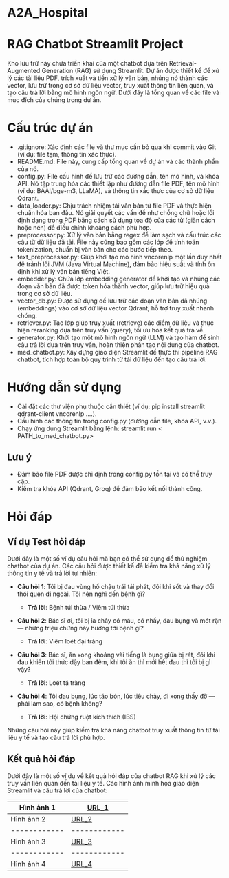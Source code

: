 # A2A_Hospital

# RAG Chatbot Streamlit Project
Kho lưu trữ này chứa triển khai của một chatbot dựa trên Retrieval-Augmented Generation (RAG) sử dụng Streamlit. Dự án được thiết kế để xử lý các tài liệu PDF, trích xuất và tiền xử lý văn bản, nhúng nó thành các vector, lưu trữ trong cơ sở dữ liệu vector, truy xuất thông tin liên quan, và tạo câu trả lời bằng mô hình ngôn ngữ. Dưới đây là tổng quan về các file và mục đích của chúng trong dự án.

# Cấu trúc dự án

- .gitignore: Xác định các file và thư mục cần bỏ qua khi commit vào Git (ví dụ: file tạm, thông tin xác thực).
- README.md: File này, cung cấp tổng quan về dự án và các thành phần của nó.
- config.py: File cấu hình để lưu trữ các đường dẫn, tên mô hình, và khóa API. Nó tập trung hóa các thiết lập như đường dẫn file PDF, tên mô hình (ví dụ: BAAI/bge-m3, LLaMA), và thông tin xác thực của cơ sở dữ liệu Qdrant.
- data_loader.py: Chịu trách nhiệm tải văn bản từ file PDF và thực hiện chuẩn hóa ban đầu. Nó giải quyết các vấn đề như chồng chữ hoặc lỗi định dạng trong PDF bằng cách sử dụng tọa độ của các từ (giãn cách hoặc nén) để điều chỉnh khoảng cách phù hợp.
- preprocessor.py: Xử lý văn bản bằng regex để làm sạch và cấu trúc các câu từ dữ liệu đã tải. File này cũng bao gồm các lớp để tính toán tokenization, chuẩn bị văn bản cho các bước tiếp theo.
- text_preprocessor.py: Giúp khởi tạo mô hình vncorenlp một lần duy nhất để tránh lỗi JVM (Java Virtual Machine), đảm bảo hiệu suất và tính ổn định khi xử lý văn bản tiếng Việt.
- embedder.py: Chứa lớp embedding generator để khởi tạo và nhúng các đoạn văn bản đã được token hóa thành vector, giúp lưu trữ hiệu quả trong cơ sở dữ liệu.
- vector_db.py: Được sử dụng để lưu trữ các đoạn văn bản đã nhúng (embeddings) vào cơ sở dữ liệu vector Qdrant, hỗ trợ truy xuất nhanh chóng.
- retriever.py: Tạo lớp giúp truy xuất (retrieve) các điểm dữ liệu và thực hiện reranking dựa trên truy vấn (query), tối ưu hóa kết quả trả về.
- generator.py: Khởi tạo một mô hình ngôn ngữ (LLM) và tạo hàm để sinh câu trả lời dựa trên truy vấn, hoàn thiện phần tạo nội dung của chatbot.
- med_chatbot.py: Xây dựng giao diện Streamlit để thực thi pipeline RAG chatbot, tích hợp toàn bộ quy trình từ tải dữ liệu đến tạo câu trả lời.

# Hướng dẫn sử dụng

- Cài đặt các thư viện phụ thuộc cần thiết (ví dụ: pip install streamlit qdrant-client vncorenlp ....).
- Cấu hình các thông tin trong config.py (đường dẫn file, khóa API, v.v.).
- Chạy ứng dụng Streamlit bằng lệnh: streamlit run < PATH_to_med_chatbot.py>


## Lưu ý

- Đảm bảo file PDF được chỉ định trong config.py tồn tại và có thể truy cập.
- Kiểm tra khóa API (Qdrant, Groq) để đảm bảo kết nối thành công.

# Hỏi đáp

## Ví dụ Test hỏi đáp

Dưới đây là một số ví dụ câu hỏi mà bạn có thể sử dụng để thử nghiệm chatbot của dự án. Các câu hỏi được thiết kế để kiểm tra khả năng xử lý thông tin y tế và trả lời tự nhiên:

- **Câu hỏi 1**: Tôi bị đau vùng hố chậu trái tái phát, đôi khi sốt và thay đổi thói quen đi ngoài. Tôi nên nghĩ đến bệnh gì?
    - **Trả lời**: Bệnh túi thừa / Viêm túi thừa

- **Câu hỏi 2**: Bác sĩ ơi, tôi bị ỉa chảy có máu, có nhầy, đau bụng và mót rặn — những triệu chứng này hướng tới bệnh gì?
    - **Trả lời**: Viêm loét đại tràng

- **Câu hỏi 3**: Bác sĩ, ăn xong khoảng vài tiếng là bụng giữa bị rát, đôi khi đau khiến tôi thức dậy ban đêm, khi tôi ăn thì mới hết đau thì tôi bị gì vậy?
    - **Trả lời**: Loét tá tràng

- **Câu hỏi 4**: Tôi đau bụng, lúc táo bón, lúc tiêu chảy, đi xong thấy đỡ — phải làm sao, có bệnh không?
    - **Trả lời**: Hội chứng ruột kích thích (IBS)

Những câu hỏi này giúp kiểm tra khả năng chatbot truy xuất thông tin từ tài liệu y tế và tạo câu trả lời phù hợp.

## Kết quả hỏi đáp

Dưới đây là một số ví dụ về kết quả hỏi đáp của chatbot RAG khi xử lý các truy vấn liên quan đến tài liệu y tế. Các hình ảnh minh họa giao diện Streamlit và câu trả lời của chatbot:

| Hình ảnh 1 |  [URL_1](https://drive.google.com/file/d/1dFnFVJselumb4t-SFmPIegeUZ3R7-xmM/view?usp=drive_link)   |
|------------|------------|
| Hình ảnh 2 |  [URL_2](https://drive.google.com/file/d/1U9uwMVNwfNal4ndczinHIflG9TKf0q9y/view?usp=drive_link)   |
|------------|------------|
| Hình ảnh 3 |  [URL_3](https://drive.google.com/file/d/1yFi1NFtilAO2bYcMhz0CkV-kxQQ75m6A/view?usp=drive_link)   |
|------------|------------|
| Hình ảnh 4 |  [URL_4](https://drive.google.com/file/d/1EfR128Y1dpxroteATgIHU9hnSlIjeC7o/view?usp=drive_link)   |
